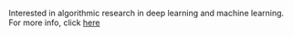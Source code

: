 Interested in algorithmic research in deep learning and machine learning. For more info, click [here](https://arnavsm.github.io)
